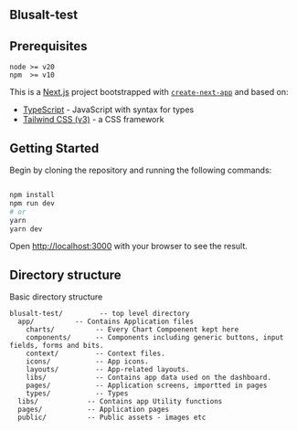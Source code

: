 ## Blusalt-test

## Prerequisites

```
node >= v20
npm  >= v10
```

This is a [Next.js](https://nextjs.org/) project bootstrapped with [`create-next-app`](https://github.com/vercel/next.js/tree/canary/packages/create-next-app) and based on:

- [TypeScript](https://www.typescriptlang.org) - JavaScript with syntax for types
- [Tailwind CSS (v3)](https://tailwindcss.com/docs/installation) - a CSS framework

## Getting Started

Begin by cloning the repository and running the following commands:

```bash

npm install
npm run dev
# or
yarn
yarn dev
```

Open [http://localhost:3000](http://localhost:2025) with your browser to see the result. 

## Directory structure

Basic directory structure

    blusalt-test/         -- top level directory
      app/          -- Contains Application files
        charts/          -- Every Chart Compoenent kept here
        components/      -- Components including generic buttons, input fields, forms and bits.
        context/         -- Context files.
        icons/           -- App icons.
        layouts/         -- App-related layouts.
        libs/            -- Contains app data used on the dashboard.
        pages/           -- Application screens, importted in pages
        types/           -- Types
      libs/            -- Contains app Utility functions
      pages/           -- Application pages
      public/          -- Public assets - images etc
